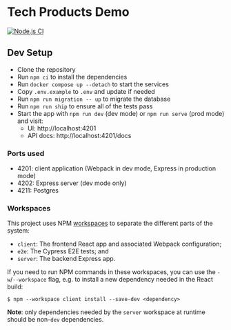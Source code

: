 # Tech Products Demo

[![Node.js CI](https://github.com/CodeYourFuture/tech-products-demo/workflows/Node.js%20CI/badge.svg)](https://github.com/CodeYourFuture/tech-products-demo/actions)

## Dev Setup

- Clone the repository
- Run `npm ci` to install the dependencies
- Run `docker compose up --detach` to start the services
- Copy `.env.example` to `.env` and update if needed
- Run `npm run migration -- up` to migrate the database
- Run `npm run ship` to ensure all of the tests pass
- Start the app with `npm run dev` (dev mode) or `npm run serve` (prod mode) and visit:
  - UI: http://localhost:4201
  - API docs: http://localhost:4201/docs

### Ports used

- 4201: client application (Webpack in dev mode, Express in production mode)
- 4202: Express server (dev mode only)
- 4211: Postgres

### Workspaces

This project uses NPM [workspaces] to separate the different parts of the system:

- `client`: The frontend React app and associated Webpack configuration;
- `e2e`: The Cypress E2E tests; and
- `server`: The backend Express app.

If you need to run NPM commands in these workspaces, you can use the `-w`/`--workspace` flag, e.g. to install a new
dependency needed in the React build:

```shell
$ npm --workspace client install --save-dev <dependency>
```

**Note**: only dependencies needed by the `server` workspace at runtime should be non-`dev` dependencies.

[workspaces]: https://docs.npmjs.com/cli/v8/using-npm/workspaces
